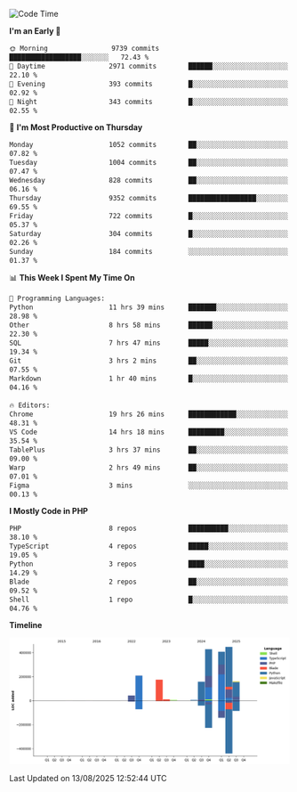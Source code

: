 <!--START_SECTION:waka-->
![Code Time](http://img.shields.io/badge/Code%20Time-3%2C997%20hrs%2050%20mins-blue)

**I'm an Early 🐤** 

```text
🌞 Morning                9739 commits        ██████████████████░░░░░░░   72.43 % 
🌆 Daytime                2971 commits        ██████░░░░░░░░░░░░░░░░░░░   22.10 % 
🌃 Evening                393 commits         █░░░░░░░░░░░░░░░░░░░░░░░░   02.92 % 
🌙 Night                  343 commits         █░░░░░░░░░░░░░░░░░░░░░░░░   02.55 % 
```
📅 **I'm Most Productive on Thursday** 

```text
Monday                   1052 commits        ██░░░░░░░░░░░░░░░░░░░░░░░   07.82 % 
Tuesday                  1004 commits        ██░░░░░░░░░░░░░░░░░░░░░░░   07.47 % 
Wednesday                828 commits         ██░░░░░░░░░░░░░░░░░░░░░░░   06.16 % 
Thursday                 9352 commits        █████████████████░░░░░░░░   69.55 % 
Friday                   722 commits         █░░░░░░░░░░░░░░░░░░░░░░░░   05.37 % 
Saturday                 304 commits         █░░░░░░░░░░░░░░░░░░░░░░░░   02.26 % 
Sunday                   184 commits         ░░░░░░░░░░░░░░░░░░░░░░░░░   01.37 % 
```


📊 **This Week I Spent My Time On** 

```text
💬 Programming Languages: 
Python                   11 hrs 39 mins      ███████░░░░░░░░░░░░░░░░░░   28.98 % 
Other                    8 hrs 58 mins       ██████░░░░░░░░░░░░░░░░░░░   22.30 % 
SQL                      7 hrs 47 mins       █████░░░░░░░░░░░░░░░░░░░░   19.34 % 
Git                      3 hrs 2 mins        ██░░░░░░░░░░░░░░░░░░░░░░░   07.55 % 
Markdown                 1 hr 40 mins        █░░░░░░░░░░░░░░░░░░░░░░░░   04.16 % 

🔥 Editors: 
Chrome                   19 hrs 26 mins      ████████████░░░░░░░░░░░░░   48.31 % 
VS Code                  14 hrs 18 mins      █████████░░░░░░░░░░░░░░░░   35.54 % 
TablePlus                3 hrs 37 mins       ██░░░░░░░░░░░░░░░░░░░░░░░   09.00 % 
Warp                     2 hrs 49 mins       ██░░░░░░░░░░░░░░░░░░░░░░░   07.01 % 
Figma                    3 mins              ░░░░░░░░░░░░░░░░░░░░░░░░░   00.13 % 
```

**I Mostly Code in PHP** 

```text
PHP                      8 repos             ██████████░░░░░░░░░░░░░░░   38.10 % 
TypeScript               4 repos             █████░░░░░░░░░░░░░░░░░░░░   19.05 % 
Python                   3 repos             ████░░░░░░░░░░░░░░░░░░░░░   14.29 % 
Blade                    2 repos             ██░░░░░░░░░░░░░░░░░░░░░░░   09.52 % 
Shell                    1 repo              █░░░░░░░░░░░░░░░░░░░░░░░░   04.76 % 
```



**Timeline**

![Lines of Code chart](https://raw.githubusercontent.com/abrahamgreyson/abrahamgreyson/main/assets/bar_graph.png)


 Last Updated on 13/08/2025 12:52:44 UTC
<!--END_SECTION:waka-->
